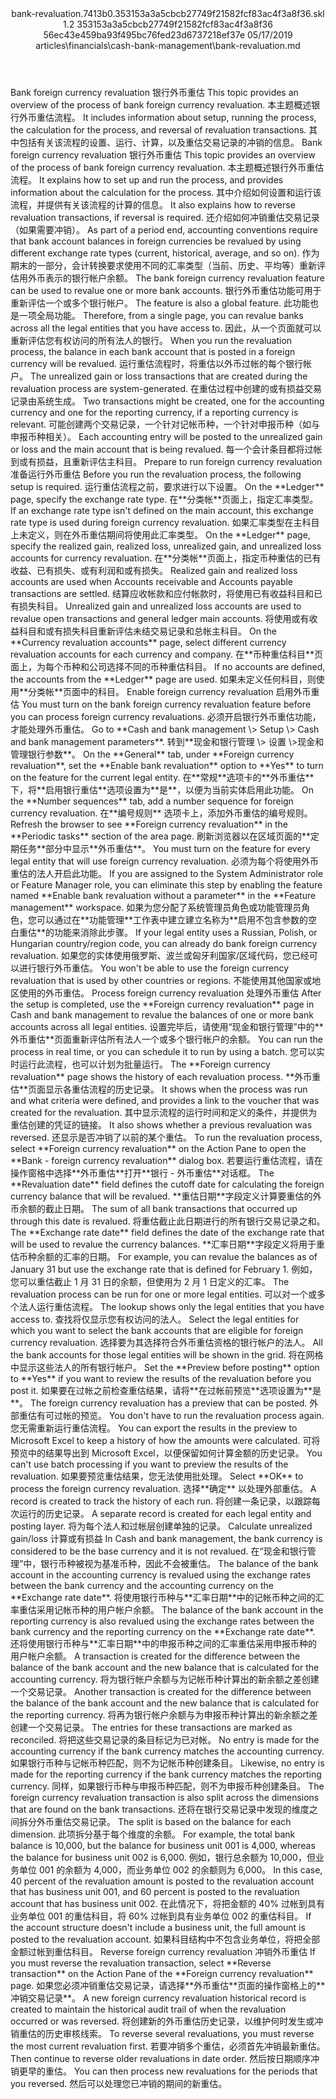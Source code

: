 <?xml version="1.0" encoding="UTF-8"?>
<xliff xmlns:logoport="urn:logoport:xliffeditor:xliff-extras:1.0" xmlns:tilt="urn:logoport:xliffeditor:tilt-non-translatables:1.0" xmlns:xsi="http://www.w3.org/2001/XMLSchema-instance" xmlns="urn:oasis:names:tc:xliff:document:1.2" xmlns:xliffext="urn:microsoft:content:schema:xliffextensions" version="1.2" xsi:schemaLocation="urn:oasis:names:tc:xliff:document:1.2 xliff-core-1.2-transitional.xsd">
  <file datatype="xml" source-language="en-US" original="bank-revaluation.md" target-language="zh-CN">
    <header>
      <tool tool-company="Microsoft" tool-version="1.0-7889195" tool-name="mdxliff" tool-id="mdxliff"/>
      <xliffext:skl_file_name>bank-revaluation.7413b0.353153a3a5cbcb27749f21582fcf83ac4f3a8f36.skl</xliffext:skl_file_name>
      <xliffext:version>1.2</xliffext:version>
      <xliffext:ms.openlocfilehash>353153a3a5cbcb27749f21582fcf83ac4f3a8f36</xliffext:ms.openlocfilehash>
      <xliffext:ms.sourcegitcommit>56ec43e459ba93f495bc76fed23d6737218ef37e</xliffext:ms.sourcegitcommit>
      <xliffext:ms.lasthandoff>05/17/2019</xliffext:ms.lasthandoff>
      <xliffext:ms.openlocfilepath>articles\financials\cash-bank-management\bank-revaluation.md</xliffext:ms.openlocfilepath>
    </header>
    <body>
      <group extype="content" id="content">
        <trans-unit xml:space="preserve" translate="yes" id="101" restype="x-metadata">
          <source>Bank foreign currency revaluation</source>
        <target logoport:matchpercent="101" state="translated" state-qualifier="leveraged-tm">银行外币重估</target></trans-unit>
        <trans-unit xml:space="preserve" translate="yes" id="102" restype="x-metadata">
          <source>This topic provides an overview of the process of bank foreign currency revaluation.</source>
        <target logoport:matchpercent="101" state="translated" state-qualifier="leveraged-tm">本主题概述银行外币重估流程。</target></trans-unit>
        <trans-unit xml:space="preserve" translate="yes" id="103" restype="x-metadata">
          <source>It includes information about setup, running the process, the calculation for the process, and reversal of revaluation transactions.</source>
        <target logoport:matchpercent="101" state="translated" state-qualifier="leveraged-tm">其中包括有关该流程的设置、运行、计算，以及重估交易记录的冲销的信息。</target></trans-unit>
        <trans-unit xml:space="preserve" translate="yes" id="104">
          <source>Bank foreign currency revaluation</source>
        <target logoport:matchpercent="101" state="translated" state-qualifier="leveraged-tm">银行外币重估</target></trans-unit>
        <trans-unit xml:space="preserve" translate="yes" id="105">
          <source>This topic provides an overview of the process of bank foreign currency revaluation.</source>
        <target logoport:matchpercent="101" state="translated" state-qualifier="leveraged-tm">本主题概述银行外币重估流程。</target></trans-unit>
        <trans-unit xml:space="preserve" translate="yes" id="106">
          <source>It explains how to set up and run the process, and provides information about the calculation for the process.</source>
        <target logoport:matchpercent="101" state="translated" state-qualifier="leveraged-tm">其中介绍如何设置和运行该流程，并提供有关该流程的计算的信息。</target></trans-unit>
        <trans-unit xml:space="preserve" translate="yes" id="107">
          <source>It also explains how to reverse revaluation transactions, if reversal is required.</source>
        <target logoport:matchpercent="101" state="translated" state-qualifier="leveraged-tm">还介绍如何冲销重估交易记录（如果需要冲销）。</target></trans-unit>
        <trans-unit xml:space="preserve" translate="yes" id="108">
          <source>As part of a period end, accounting conventions require that bank account balances in foreign currencies be revalued by using different exchange rate types (current, historical, average, and so on).</source>
        <target logoport:matchpercent="101" state="translated" state-qualifier="leveraged-tm">作为期末的一部分，会计转换要求使用不同的汇率类型（当前、历史、平均等）重新评估用外币表示的银行帐户余额。</target></trans-unit>
        <trans-unit xml:space="preserve" translate="yes" id="109">
          <source>The bank foreign currency revaluation feature can be used to revalue one or more bank accounts.</source>
        <target logoport:matchpercent="101" state="translated" state-qualifier="leveraged-tm">银行外币重估功能可用于重新评估一个或多个银行帐户。</target></trans-unit>
        <trans-unit xml:space="preserve" translate="yes" id="110">
          <source>The feature is also a global feature.</source>
        <target logoport:matchpercent="101" state="translated" state-qualifier="leveraged-tm">此功能也是一项全局功能。</target></trans-unit>
        <trans-unit xml:space="preserve" translate="yes" id="111">
          <source>Therefore, from a single page, you can revalue banks across all the legal entities that you have access to.</source>
        <target logoport:matchpercent="101" state="translated" state-qualifier="leveraged-tm">因此，从一个页面就可以重新评估您有权访问的所有法人的银行。</target></trans-unit>
        <trans-unit xml:space="preserve" translate="yes" id="112">
          <source>When you run the revaluation process, the balance in each bank account that is posted in a foreign currency will be revalued.</source>
        <target logoport:matchpercent="101" state="translated" state-qualifier="leveraged-tm">运行重估流程时，将重估以外币过帐的每个银行帐户。</target></trans-unit>
        <trans-unit xml:space="preserve" translate="yes" id="113">
          <source>The unrealized gain or loss transactions that are created during the revaluation process are system-generated.</source>
        <target logoport:matchpercent="101" state="translated" state-qualifier="leveraged-tm">在重估过程中创建的或有损益交易记录由系统生成。</target></trans-unit>
        <trans-unit xml:space="preserve" translate="yes" id="114">
          <source>Two transactions might be created, one for the accounting currency and one for the reporting currency, if a reporting currency is relevant.</source>
        <target logoport:matchpercent="101" state="translated" state-qualifier="leveraged-tm">可能创建两个交易记录，一个针对记帐币种，一个针对申报币种（如与申报币种相关）。</target></trans-unit>
        <trans-unit xml:space="preserve" translate="yes" id="115">
          <source>Each accounting entry will be posted to the unrealized gain or loss and the main account that is being revalued.</source>
        <target logoport:matchpercent="101" state="translated" state-qualifier="leveraged-tm">每一个会计条目都将过帐到或有损益，且重新评估主科目。</target></trans-unit>
        <trans-unit xml:space="preserve" translate="yes" id="116">
          <source>Prepare to run foreign currency revaluation</source>
        <target logoport:matchpercent="101" state="translated" state-qualifier="leveraged-tm">准备运行外币重估</target></trans-unit>
        <trans-unit xml:space="preserve" translate="yes" id="117">
          <source>Before you run the revaluation process, the following setup is required.</source>
        <target logoport:matchpercent="101" state="translated" state-qualifier="leveraged-tm">运行重估流程之前，要求进行以下设置。</target></trans-unit>
        <trans-unit xml:space="preserve" translate="yes" id="118">
          <source>On the <bpt id="p1">**</bpt>Ledger<ept id="p1">**</ept> page, specify the exchange rate type.</source>
        <target logoport:matchpercent="101" state="translated" state-qualifier="leveraged-tm">在<bpt id="p1">**</bpt>分类帐<ept id="p1">**</ept>页面上，指定汇率类型。</target></trans-unit>
        <trans-unit xml:space="preserve" translate="yes" id="119">
          <source>If an exchange rate type isn't defined on the main account, this exchange rate type is used during foreign currency revaluation.</source>
        <target logoport:matchpercent="101" state="translated" state-qualifier="leveraged-tm">如果汇率类型在主科目上未定义，则在外币重估期间将使用此汇率类型。</target></trans-unit>
        <trans-unit xml:space="preserve" translate="yes" id="120">
          <source>On the <bpt id="p1">**</bpt>Ledger<ept id="p1">**</ept> page, specify the realized gain, realized loss, unrealized gain, and unrealized loss accounts for currency revaluation.</source>
        <target logoport:matchpercent="101" state="translated" state-qualifier="leveraged-tm">在<bpt id="p1">**</bpt>分类帐<ept id="p1">**</ept>页面上，指定币种重估的已有收益、已有损失、或有利润和或有损失。</target></trans-unit>
        <trans-unit xml:space="preserve" translate="yes" id="121">
          <source>Realized gain and realized loss accounts are used when Accounts receivable and Accounts payable transactions are settled.</source>
        <target logoport:matchpercent="101" state="translated" state-qualifier="leveraged-tm">结算应收帐款和应付帐款时，将使用已有收益科目和已有损失科目。</target></trans-unit>
        <trans-unit xml:space="preserve" translate="yes" id="122">
          <source>Unrealized gain and unrealized loss accounts are used to revalue open transactions and general ledger main accounts.</source>
        <target logoport:matchpercent="101" state="translated" state-qualifier="leveraged-tm">将使用或有收益科目和或有损失科目重新评估未结交易记录和总帐主科目。</target></trans-unit>
        <trans-unit xml:space="preserve" translate="yes" id="123">
          <source>On the <bpt id="p1">**</bpt>Currency revaluation accounts<ept id="p1">**</ept> page, select different currency revaluation accounts for each currency and company.</source>
        <target logoport:matchpercent="101" state="translated" state-qualifier="leveraged-tm">在<bpt id="p1">**</bpt>币种重估科目<ept id="p1">**</ept>页面上，为每个币种和公司选择不同的币种重估科目。</target></trans-unit>
        <trans-unit xml:space="preserve" translate="yes" id="124">
          <source>If no accounts are defined, the accounts from the <bpt id="p1">**</bpt>Ledger<ept id="p1">**</ept> page are used.</source>
        <target logoport:matchpercent="101" state="translated" state-qualifier="leveraged-tm">如果未定义任何科目，则使用<bpt id="p1">**</bpt>分类帐<ept id="p1">**</ept>页面中的科目。</target></trans-unit>
        <trans-unit xml:space="preserve" translate="yes" id="125">
          <source>Enable foreign currency revaluation</source>
        <target logoport:matchpercent="101" state="translated" state-qualifier="leveraged-tm">启用外币重估</target></trans-unit>
        <trans-unit xml:space="preserve" translate="yes" id="126">
          <source>You must turn on the bank foreign currency revaluation feature before you can process foreign currency revaluations.</source>
        <target logoport:matchpercent="101" state="translated" state-qualifier="leveraged-tm">必须开启银行外币重估功能，才能处理外币重估。</target></trans-unit>
        <trans-unit xml:space="preserve" translate="yes" id="127">
          <source>Go to <bpt id="p1">**</bpt>Cash and bank management <ph id="ph1">\&gt;</ph> Setup <ph id="ph2">\&gt;</ph> Cash and bank management parameters<ept id="p1">**</ept>.</source>
        <target logoport:matchpercent="101" state="translated" state-qualifier="leveraged-tm">转到<bpt id="p1">**</bpt>现金和银行管理 <ph id="ph1">\&gt;</ph> 设置 <ph id="ph2">\&gt;</ph>现金和管理银行参数<ept id="p1">**</ept>。</target></trans-unit>
        <trans-unit xml:space="preserve" translate="yes" id="128">
          <source>On the <bpt id="p1">**</bpt>General<ept id="p1">**</ept> tab, under <bpt id="p2">**</bpt>Foreign currency revaluation<ept id="p2">**</ept>, set the <bpt id="p3">**</bpt>Enable bank revaluation<ept id="p3">**</ept> option to <bpt id="p4">**</bpt>Yes<ept id="p4">**</ept> to turn on the feature for the current legal entity.</source>
        <target logoport:matchpercent="101" state="translated" state-qualifier="leveraged-tm">在<bpt id="p1">**</bpt>常规<ept id="p1">**</ept>选项卡的<bpt id="p2">**</bpt>外币重估<ept id="p2">**</ept>下，将<bpt id="p3">**</bpt>启用银行重估<ept id="p3">**</ept>选项设置为<bpt id="p4">**</bpt>是<ept id="p4">**</ept>，以便为当前实体启用此功能。</target></trans-unit>
        <trans-unit xml:space="preserve" translate="yes" id="129">
          <source>On the <bpt id="p1">**</bpt>Number sequences<ept id="p1">**</ept> tab, add a number sequence for foreign currency revaluation.</source>
        <target logoport:matchpercent="101" state="translated" state-qualifier="leveraged-tm">在<bpt id="p1">**</bpt>编号规则<ept id="p1">**</ept> 选项卡上，添加外币重估的编号规则。</target></trans-unit>
        <trans-unit xml:space="preserve" translate="yes" id="130">
          <source>Refresh the browser to see <bpt id="p1">**</bpt>Foreign currency revaluation<ept id="p1">**</ept> in the <bpt id="p2">**</bpt>Periodic tasks<ept id="p2">**</ept> section of the area page.</source>
        <target logoport:matchpercent="101" state="translated" state-qualifier="leveraged-tm">刷新浏览器以在区域页面的<bpt id="p2">**</bpt>定期任务<ept id="p2">**</ept>部分中显示<bpt id="p1">**</bpt>外币重估<ept id="p1">**</ept>。</target></trans-unit>
        <trans-unit xml:space="preserve" translate="yes" id="131">
          <source>You must turn on the feature for every legal entity that will use foreign currency revaluation.</source>
        <target logoport:matchpercent="101" state="translated" state-qualifier="leveraged-tm">必须为每个将使用外币重估的法人开启此功能。</target></trans-unit>
        <trans-unit xml:space="preserve" translate="yes" id="132">
          <source>If you are assigned to the System Administrator role or Feature Manager role, you can eliminate this step by enabling the feature named <bpt id="p1">**</bpt>Enable bank revaluation without a parameter<ept id="p1">**</ept> in the <bpt id="p2">**</bpt>Feature management<ept id="p2">**</ept> workspace.</source>
        <target logoport:matchpercent="101" state="translated" state-qualifier="leveraged-tm">如果为您分配了系统管理员角色或功能管理员角色，您可以通过在<bpt id="p2">**</bpt>功能管理<ept id="p2">**</ept>工作表中建立建立名称为<bpt id="p1">**</bpt>启用不包含参数的空白重估<ept id="p1">**</ept>的功能来消除此步骤。</target></trans-unit>
        <trans-unit xml:space="preserve" translate="yes" id="133">
          <source>If your legal entity uses a Russian, Polish, or Hungarian country/region code, you can already do bank foreign currency revaluation.</source>
        <target logoport:matchpercent="101" state="translated" state-qualifier="leveraged-tm">如果您的实体使用俄罗斯、波兰或匈牙利国家/区域代码，您已经可以进行银行外币重估。</target></trans-unit>
        <trans-unit xml:space="preserve" translate="yes" id="134">
          <source>You won't be able to use the foreign currency revaluation that is used by other countries or regions.</source>
        <target logoport:matchpercent="101" state="translated" state-qualifier="leveraged-tm">不能使用其他国家或地区使用的外币重估。</target></trans-unit>
        <trans-unit xml:space="preserve" translate="yes" id="135">
          <source>Process foreign currency revaluation</source>
        <target logoport:matchpercent="101" state="translated" state-qualifier="leveraged-tm">处理外币重估</target></trans-unit>
        <trans-unit xml:space="preserve" translate="yes" id="136">
          <source>After the setup is completed, use the <bpt id="p1">**</bpt>Foreign currency revaluation<ept id="p1">**</ept> page in Cash and bank management to revalue the balances of one or more bank accounts across all legal entities.</source>
        <target logoport:matchpercent="101" state="translated" state-qualifier="leveraged-tm">设置完毕后，请使用“现金和银行管理”中的<bpt id="p1">**</bpt>外币重估<ept id="p1">**</ept>页面重新评估所有法人一个或多个银行帐户的余额。</target></trans-unit>
        <trans-unit xml:space="preserve" translate="yes" id="137">
          <source>You can run the process in real time, or you can schedule it to run by using a batch.</source>
        <target logoport:matchpercent="101" state="translated" state-qualifier="leveraged-tm">您可以实时运行此流程，也可以计划为批量运行。</target></trans-unit>
        <trans-unit xml:space="preserve" translate="yes" id="138">
          <source>The <bpt id="p1">**</bpt>Foreign currency revaluation<ept id="p1">**</ept> page shows the history of each revaluation process.</source>
        <target logoport:matchpercent="101" state="translated" state-qualifier="leveraged-tm"><bpt id="p1">**</bpt>外币重估<ept id="p1">**</ept>页面显示各重估流程的历史记录。</target></trans-unit>
        <trans-unit xml:space="preserve" translate="yes" id="139">
          <source>It shows when the process was run and what criteria were defined, and provides a link to the voucher that was created for the revaluation.</source>
        <target logoport:matchpercent="101" state="translated" state-qualifier="leveraged-tm">其中显示流程的运行时间和定义的条件，并提供为重估创建的凭证的链接。</target></trans-unit>
        <trans-unit xml:space="preserve" translate="yes" id="140">
          <source>It also shows whether a previous revaluation was reversed.</source>
        <target logoport:matchpercent="101" state="translated" state-qualifier="leveraged-tm">还显示是否冲销了以前的某个重估。</target></trans-unit>
        <trans-unit xml:space="preserve" translate="yes" id="141">
          <source>To run the revaluation process, select <bpt id="p1">**</bpt>Foreign currency revaluation<ept id="p1">**</ept> on the Action Pane to open the <bpt id="p2">**</bpt>Bank - foreign currency revaluation<ept id="p2">**</ept> dialog box.</source>
        <target logoport:matchpercent="101" state="translated" state-qualifier="leveraged-tm">若要运行重估流程，请在操作窗格中选择<bpt id="p1">**</bpt>外币重估<ept id="p1">**</ept>打开<bpt id="p2">**</bpt>银行 - 外币重估<ept id="p2">**</ept>对话框。</target></trans-unit>
        <trans-unit xml:space="preserve" translate="yes" id="142">
          <source>The <bpt id="p1">**</bpt>Revaluation date<ept id="p1">**</ept> field defines the cutoff date for calculating the foreign currency balance that will be revalued.</source>
        <target logoport:matchpercent="101" state="translated" state-qualifier="leveraged-tm"><bpt id="p1">**</bpt>重估日期<ept id="p1">**</ept>字段定义计算要重估的外币余额的截止日期。</target></trans-unit>
        <trans-unit xml:space="preserve" translate="yes" id="143">
          <source>The sum of all bank transactions that occurred up through this date is revalued.</source>
        <target logoport:matchpercent="101" state="translated" state-qualifier="leveraged-tm">将重估截止此日期进行的所有银行交易记录之和。</target></trans-unit>
        <trans-unit xml:space="preserve" translate="yes" id="144">
          <source>The <bpt id="p1">**</bpt>Exchange rate date<ept id="p1">**</ept> field defines the date of the exchange rate that will be used to revalue the currency balances.</source>
        <target logoport:matchpercent="101" state="translated" state-qualifier="leveraged-tm"><bpt id="p1">**</bpt>汇率日期<ept id="p1">**</ept>字段定义将用于重估币种余额的汇率的日期。</target></trans-unit>
        <trans-unit xml:space="preserve" translate="yes" id="145">
          <source>For example, you can revalue the balances as of January 31 but use the exchange rate that is defined for February 1.</source>
        <target logoport:matchpercent="101" state="translated" state-qualifier="leveraged-tm">例如，您可以重估截止 1 月 31 日的余额，但使用为 2 月 1 日定义的汇率。</target></trans-unit>
        <trans-unit xml:space="preserve" translate="yes" id="146">
          <source>The revaluation process can be run for one or more legal entities.</source>
        <target logoport:matchpercent="101" state="translated" state-qualifier="leveraged-tm">可以对一个或多个法人运行重估流程。</target></trans-unit>
        <trans-unit xml:space="preserve" translate="yes" id="147">
          <source>The lookup shows only the legal entities that you have access to.</source>
        <target logoport:matchpercent="101" state="translated" state-qualifier="leveraged-tm">查找将仅显示您有权访问的法人。</target></trans-unit>
        <trans-unit xml:space="preserve" translate="yes" id="148">
          <source>Select the legal entities for which you want to select the bank accounts that are eligible for foreign currency revaluation.</source>
        <target logoport:matchpercent="101" state="translated" state-qualifier="leveraged-tm">选择要为其选择符合外币重估资格的银行帐户的法人。</target></trans-unit>
        <trans-unit xml:space="preserve" translate="yes" id="149">
          <source>All the bank accounts for those legal entities will be shown in the grid.</source>
        <target logoport:matchpercent="101" state="translated" state-qualifier="leveraged-tm">将在网格中显示这些法人的所有银行帐户。</target></trans-unit>
        <trans-unit xml:space="preserve" translate="yes" id="150">
          <source>Set the <bpt id="p1">**</bpt>Preview before posting<ept id="p1">**</ept> option to <bpt id="p2">**</bpt>Yes<ept id="p2">**</ept> if you want to review the results of the revaluation before you post it.</source>
        <target logoport:matchpercent="101" state="translated" state-qualifier="leveraged-tm">如果要在过帐之前检查重估结果，请将<bpt id="p1">**</bpt>在过帐前预览<ept id="p1">**</ept>选项设置为<bpt id="p2">**</bpt>是<ept id="p2">**</ept>。</target></trans-unit>
        <trans-unit xml:space="preserve" translate="yes" id="151">
          <source>The foreign currency revaluation has a preview that can be posted.</source>
        <target logoport:matchpercent="101" state="translated" state-qualifier="leveraged-tm">外部重估有可过帐的预览。</target></trans-unit>
        <trans-unit xml:space="preserve" translate="yes" id="152">
          <source>You don't have to run the revaluation process again.</source>
        <target logoport:matchpercent="101" state="translated" state-qualifier="leveraged-tm">您无需重新运行重估流程。</target></trans-unit>
        <trans-unit xml:space="preserve" translate="yes" id="153">
          <source>You can export the results in the preview to Microsoft Excel to keep a history of how the amounts were calculated.</source>
        <target logoport:matchpercent="101" state="translated" state-qualifier="leveraged-tm">可将预览中的结果导出到 Microsoft Excel，以便保留如何计算金额的历史记录。</target></trans-unit>
        <trans-unit xml:space="preserve" translate="yes" id="154">
          <source>You can't use batch processing if you want to preview the results of the revaluation.</source>
        <target logoport:matchpercent="101" state="translated" state-qualifier="leveraged-tm">如果要预览重估结果，您无法使用批处理。</target></trans-unit>
        <trans-unit xml:space="preserve" translate="yes" id="155">
          <source>Select <bpt id="p1">**</bpt>OK<ept id="p1">**</ept> to process the foreign currency revaluation.</source>
        <target logoport:matchpercent="101" state="translated" state-qualifier="leveraged-tm">选择<bpt id="p1">**</bpt>确定<ept id="p1">**</ept> 以处理外部重估。</target></trans-unit>
        <trans-unit xml:space="preserve" translate="yes" id="156">
          <source>A record is created to track the history of each run.</source>
        <target logoport:matchpercent="101" state="translated" state-qualifier="leveraged-tm">将创建一条记录，以跟踪每次运行的历史记录。</target></trans-unit>
        <trans-unit xml:space="preserve" translate="yes" id="157">
          <source>A separate record is created for each legal entity and posting layer.</source>
        <target logoport:matchpercent="101" state="translated" state-qualifier="leveraged-tm">将为每个法人和过帐层创建单独的记录。</target></trans-unit>
        <trans-unit xml:space="preserve" translate="yes" id="158">
          <source>Calculate unrealized gain/loss</source>
        <target logoport:matchpercent="101" state="translated" state-qualifier="leveraged-tm">计算或有损益</target></trans-unit>
        <trans-unit xml:space="preserve" translate="yes" id="159">
          <source>In Cash and bank management, the bank currency is considered to be the base currency and it is not revalued.</source>
        <target logoport:matchpercent="101" state="translated" state-qualifier="leveraged-tm">在“现金和银行管理”中，银行币种被视为基准币种，因此不会被重估。</target></trans-unit>
        <trans-unit xml:space="preserve" translate="yes" id="160">
          <source>The balance of the bank account in the accounting currency is revalued using the exchange rates between the bank currency and the accounting currency on the <bpt id="p1">**</bpt>Exchange rate date<ept id="p1">**</ept>.</source>
        <target logoport:matchpercent="101" state="translated" state-qualifier="leveraged-tm">将使用银行币种与<bpt id="p1">**</bpt>汇率日期<ept id="p1">**</ept>中的记帐币种之间的汇率重估采用记帐币种的用户帐户余额。</target></trans-unit>
        <trans-unit xml:space="preserve" translate="yes" id="161">
          <source>The balance of the bank account in the reporting currency is also revalued using the exchange rates between the bank currency and the reporting currency on the <bpt id="p1">**</bpt>Exchange rate date<ept id="p1">**</ept>.</source>
        <target logoport:matchpercent="101" state="translated" state-qualifier="leveraged-tm">还将使用银行币种与<bpt id="p1">**</bpt>汇率日期<ept id="p1">**</ept>中的申报币种之间的汇率重估采用申报币种的用户帐户余额。</target></trans-unit>
        <trans-unit xml:space="preserve" translate="yes" id="162">
          <source>A transaction is created for the difference between the balance of the bank account and the new balance that is calculated for the accounting currency.</source>
        <target logoport:matchpercent="101" state="translated" state-qualifier="leveraged-tm">将为银行帐户余额与为记帐币种计算出的新余额之差创建一个交易记录。</target></trans-unit>
        <trans-unit xml:space="preserve" translate="yes" id="163">
          <source>Another transaction is created for the difference between the balance of the bank account and the new balance that is calculated for the reporting currency.</source>
        <target logoport:matchpercent="101" state="translated" state-qualifier="leveraged-tm">将再为银行帐户余额与为申报币种计算出的新余额之差创建一个交易记录。</target></trans-unit>
        <trans-unit xml:space="preserve" translate="yes" id="164">
          <source>The entries for these transactions are marked as reconciled.</source>
        <target logoport:matchpercent="101" state="translated" state-qualifier="leveraged-tm">将把这些交易记录的条目标记为已对帐。</target></trans-unit>
        <trans-unit xml:space="preserve" translate="yes" id="165">
          <source>No entry is made for the accounting currency if the bank currency matches the accounting currency.</source>
        <target logoport:matchpercent="101" state="translated" state-qualifier="leveraged-tm">如果银行币种与记帐币种匹配，则不为记帐币种创建条目。</target></trans-unit>
        <trans-unit xml:space="preserve" translate="yes" id="166">
          <source>Likewise, no entry is made for the reporting currency if the bank currency matches the reporting currency.</source>
        <target logoport:matchpercent="101" state="translated" state-qualifier="leveraged-tm">同样，如果银行币种与申报币种匹配，则不为申报币种创建条目。</target></trans-unit>
        <trans-unit xml:space="preserve" translate="yes" id="167">
          <source>The foreign currency revaluation transaction is also split across the dimensions that are found on the bank transactions.</source>
        <target logoport:matchpercent="101" state="translated" state-qualifier="leveraged-tm">还将在银行交易记录中发现的维度之间拆分外币重估交易记录。</target></trans-unit>
        <trans-unit xml:space="preserve" translate="yes" id="168">
          <source>The split is based on the balance for each dimension.</source>
        <target logoport:matchpercent="101" state="translated" state-qualifier="leveraged-tm">此项拆分基于每个维度的余额。</target></trans-unit>
        <trans-unit xml:space="preserve" translate="yes" id="169">
          <source>For example, the total bank balance is 10,000, but the balance for business unit 001 is 4,000, whereas the balance for business unit 002 is 6,000.</source>
        <target logoport:matchpercent="101" state="translated" state-qualifier="leveraged-tm">例如，银行总余额为 10,000，但业务单位 001 的余额为 4,000，而业务单位 002 的余额则为 6,000。</target></trans-unit>
        <trans-unit xml:space="preserve" translate="yes" id="170">
          <source>In this case, 40 percent of the revaluation amount is posted to the revaluation account that has business unit 001, and 60 percent is posted to the revaluation account that has business unit 002.</source>
        <target logoport:matchpercent="101" state="translated" state-qualifier="leveraged-tm">在此情况下，将把金额的 40% 过帐到具有业务单位 001 的重估科目，将 60% 过帐到具有业务单位 002 的重估科目。</target></trans-unit>
        <trans-unit xml:space="preserve" translate="yes" id="171">
          <source>If the account structure doesn't include a business unit, the full amount is posted to the revaluation account.</source>
        <target logoport:matchpercent="101" state="translated" state-qualifier="leveraged-tm">如果科目结构中不包含业务单位，将把全部金额过帐到重估科目。</target></trans-unit>
        <trans-unit xml:space="preserve" translate="yes" id="172">
          <source>Reverse foreign currency revaluation</source>
        <target logoport:matchpercent="101" state="translated" state-qualifier="leveraged-tm">冲销外币重估</target></trans-unit>
        <trans-unit xml:space="preserve" translate="yes" id="173">
          <source>If you must reverse the revaluation transaction, select <bpt id="p1">**</bpt>Reverse transaction<ept id="p1">**</ept> on the Action Pane of the <bpt id="p2">**</bpt>Foreign currency revaluation<ept id="p2">**</ept> page.</source>
        <target logoport:matchpercent="101" state="translated" state-qualifier="leveraged-tm">如果您必须冲销重估交易记录，请选择<bpt id="p2">**</bpt>外币重估<ept id="p2">**</ept>页面的操作窗格上的<bpt id="p1">**</bpt>冲销交易记录<ept id="p1">**</ept>。</target></trans-unit>
        <trans-unit xml:space="preserve" translate="yes" id="174">
          <source>A new foreign currency revaluation historical record is created to maintain the historical audit trail of when the revaluation occurred or was reversed.</source>
        <target logoport:matchpercent="101" state="translated" state-qualifier="leveraged-tm">将创建新的外币重估历史记录，以维护何时发生或冲销重估的历史审核线索。</target></trans-unit>
        <trans-unit xml:space="preserve" translate="yes" id="175">
          <source>To reverse several revaluations, you must reverse the most current revaluation first.</source>
        <target logoport:matchpercent="101" state="translated" state-qualifier="leveraged-tm">若要冲销多个重估，必须首先冲销最新重估。</target></trans-unit>
        <trans-unit xml:space="preserve" translate="yes" id="176">
          <source>Then continue to reverse older revaluations in date order.</source>
        <target logoport:matchpercent="101" state="translated" state-qualifier="leveraged-tm">然后按日期顺序冲销更早的重估。</target></trans-unit>
        <trans-unit xml:space="preserve" translate="yes" id="177">
          <source>You can then process new revaluations for the periods that you reversed.</source>
        <target logoport:matchpercent="101" state="translated" state-qualifier="leveraged-tm">然后可以处理您已冲销的期间的新重估。</target></trans-unit>
      </group>
    </body>
  </file>
</xliff>